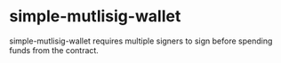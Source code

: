 # simple-mutlisig-wallet
simple-mutlisig-wallet requires multiple signers to sign before spending funds from the contract. 
